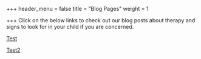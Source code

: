 +++
header_menu = false
title = "Blog Pages"
weight = 1

+++
Click on the below links to check out our blog posts about therapy and signs to look for in your child if you are concerned.

[Test](/artic) 

[Test2](/artic-blog)